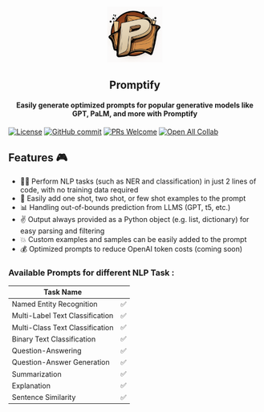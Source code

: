 <div align="center">
<img width="110px" src="./logo/logo.png">
<h2>Promptify</h2></div>
<!-- 
<h2 align="center">Promptify</h2> -->
<h4 align="center"> Easily generate optimized prompts for popular generative models like GPT, PaLM, and more with Promptify</h3>

[![License](https://img.shields.io/badge/License-Apache_2.0-blue.svg)](https://opensource.org/licenses/Apache-2.0)
[![GitHub commit](https://img.shields.io/github/last-commit/monk1337/resp)](https://github.com/promptslab/Promptify/commits/main)
[![PRs Welcome](https://img.shields.io/badge/PRs-welcome-brightgreen.svg?style=flat-square)](http://makeapullrequest.com)
[![Open All Collab](https://colab.research.google.com/assets/colab-badge.svg)](#)







<h2>Features 🎮 </h2>
<ul>
  <li> 🧙‍♀️ Perform NLP tasks (such as NER and classification) in just 2 lines of code, with no training data required</li>
  <li> 🔨 Easily add one shot, two shot, or few shot examples to the prompt</li>
  <li> 📊 Handling out-of-bounds prediction from LLMS (GPT, t5, etc.)
  <li> ✌ Output always provided as a Python object (e.g. list, dictionary) for easy parsing and filtering</li>
  <li> 💥 Custom examples and samples can be easily added to the prompt</li>
  <li> 💰 Optimized prompts to reduce OpenAI token costs (coming soon)</li>
</ul>


### Available Prompts for different NLP Task :

| Task Name |  |
|-------------|-------|
| Named Entity Recognition | ✅    | 
| Multi-Label Text Classification | ✅    |
| Multi-Class Text Classification | ✅    |
| Binary Text Classification  | ✅    |
| Question-Answering | ✅    |
| Question-Answer Generation | ✅    |
| Summarization  | ✅    |
| Explanation    | ✅    |
| Sentence Similarity | ✅    |



